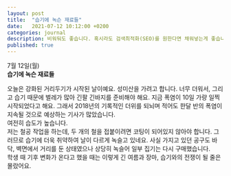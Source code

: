 ```yaml
---
layout: post
title:  "습기에 녹슨 재료들"
date:   2021-07-12 10:12:00 +0200
categories: journal
description: 비워둬도 좋습니다. 혹시라도 검색최적화(SEO)를 원한다면 채워넣는게 좋습니다.
published: true
---
```


7월 12일(월)  
**습기에 녹슨 재료들**  

오늘은 강화된 거리두기가 시작된 날이예요. 성미산을 가려고 합니다. 너무 더워서, 그리고 습기 때문에 벌레가 많아 긴팔 긴바지를 준비해야 해요. 지금 폭염이 10일 가량 일찍 시작되었다고 해요. 그래서 2018년의 기록적인 더위를 되뇌며 적어도 한달 반의 폭염이 지속될 것으로 예상하는 기사가 많았습니다.  
여전히 습도가 높습니다.  
저는 철공 작업을 하는데, 두 개의 철을 접붙이려면 코팅이 되어있지 않아야 합니다. 그러므로 습기에 더욱 취약하여 날이 다르게 녹슬고 있네요. 사실 가지고 있던 공구도 바닥, 벽면에서 거리를 둔 상태였으나 상당히 녹슬어 일부 집기는 다시 구매했습니다.  
학생 때 기후 변화가 온다고 했을 때는 이렇게 긴 여름과 장마, 습기와의 전쟁이 될 줄은 몰랐어요.


